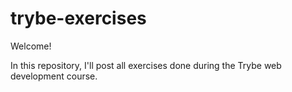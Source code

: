 # trybe-exercises
Welcome!

In this repository, I'll post all exercises done during the Trybe web development course.